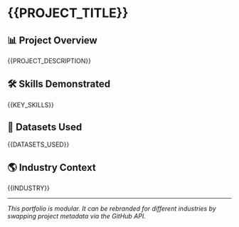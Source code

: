 # {{PROJECT_TITLE}}

## 📊 Project Overview
{{PROJECT_DESCRIPTION}}

## 🛠 Skills Demonstrated
{{KEY_SKILLS}}

## 📂 Datasets Used
{{DATASETS_USED}}

## 🌎 Industry Context
{{INDUSTRY}}

---
*This portfolio is modular. It can be rebranded for different industries by swapping project metadata via the GitHub API.*
